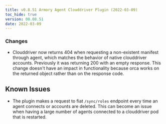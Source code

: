```yaml
---
title: v0.8.51 Armory Agent Clouddriver Plugin (2022-03-09)
toc_hide: true
version: 00.08.51
date: 2022-03-09
---
```


### Changes

* Clouddriver now returns 404 when requesting a non-existent manifest through agent, which matches the behavior of native clouddriver accounts. Previously it was returning 200 with an empty response. This change doesn't have an impact in functionality because orca works on the returned object rather than on the response code.

## Known Issues

* The plugin makes a request to fiat `/sync/roles` endpoint every time an agent connects or accounts are deleted. This can become an issue when having a large number of agents connected to a clouddriver pod that is restarted.
